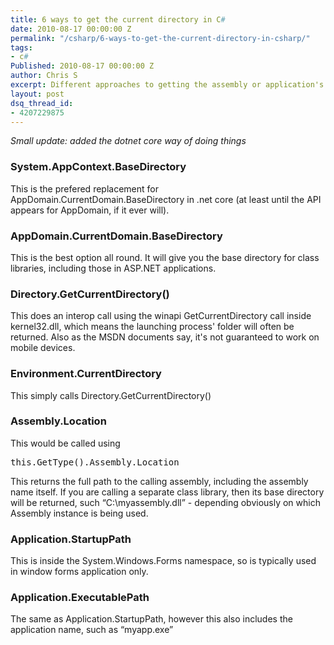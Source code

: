 ```yaml
---
title: 6 ways to get the current directory in C#
date: 2010-08-17 00:00:00 Z
permalink: "/csharp/6-ways-to-get-the-current-directory-in-csharp/"
tags:
- c#
Published: 2010-08-17 00:00:00 Z
author: Chris S
excerpt: Different approaches to getting the assembly or application's current directory
layout: post
dsq_thread_id:
- 4207229875
---
```


*Small update: added the dotnet core way of doing things*

### System.AppContext.BaseDirectory
This is the prefered replacement for AppDomain.CurrentDomain.BaseDirectory in .net core (at least until the API appears for AppDomain, if it ever will).

### AppDomain.CurrentDomain.BaseDirectory

This is the best option all round. It will give you the base directory for class libraries, including those in ASP.NET applications.

<!--more-->

### Directory.GetCurrentDirectory()

This does an interop call using the winapi GetCurrentDirectory call inside kernel32.dll, which means the launching process' folder will often be returned. Also as the MSDN documents say, it's not guaranteed to work on mobile devices.

### Environment.CurrentDirectory

This simply calls Directory.GetCurrentDirectory()

### Assembly.Location

This would be called using

<pre>this.GetType().Assembly.Location</pre>

This returns the full path to the calling assembly, including the assembly name itself. If you are calling a separate class library, then its base directory will be returned, such &#8220;C:\myassembly.dll&#8221; - depending obviously on which Assembly instance is being used.

### Application.StartupPath

This is inside the System.Windows.Forms namespace, so is typically used in window forms application only. 

### Application.ExecutablePath

The same as Application.StartupPath, however this also includes the application name, such as &#8220;myapp.exe&#8221;

